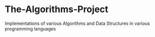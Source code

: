 # The-Algorithms-Project
Implementations of various Algorithms and Data Structures in various programming languages

